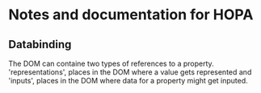 # Notes and documentation for HOPA

## Databinding

The DOM can containe two types of references to a property. 'representations', places in the DOM where a value gets represented and 'inputs', places in the DOM where data for a property might get inputed.